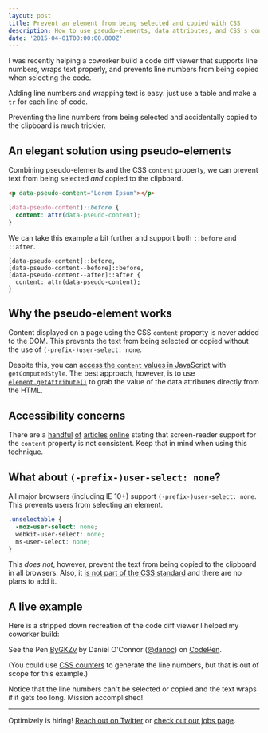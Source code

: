 ```yaml
---
layout: post
title: Prevent an element from being selected and copied with CSS
description: How to use pseudo-elements, data attributes, and CSS's content property to prevent text from being selected and copied.
date: '2015-04-01T00:00:00.000Z'
---
```


I was recently helping a coworker build a code diff viewer that supports line numbers, wraps text properly, and prevents line numbers from being copied when selecting the code.

Adding line numbers and wrapping text is easy: just use a table and make a `tr` for each line of code.

Preventing the line numbers from being selected and accidentally copied to the clipboard is much trickier.


## An elegant solution using pseudo-elements

Combining pseudo-elements and the CSS `content` property, we can prevent text from being selected _and_ copied to the clipboard.

```html
<p data-pseudo-content="Lorem Ipsum"></p>
```

```css
[data-pseudo-content]::before {
  content: attr(data-pseudo-content);
}
```

We can take this example a bit further and support both `::before` and `::after`.

    [data-pseudo-content]::before,
    [data-pseudo-content--before]::before,
    [data-pseudo-content--after]::after {
      content: attr(data-pseudo-content);
    }

## Why the pseudo-element works

Content displayed on a page using the CSS `content` property is never added to the DOM. This prevents the text from being selected or copied without the use of `(-prefix-)user-select: none`.

Despite this, you can [access the `content` values in JavaScript](https://developer.mozilla.org/en-US/docs/Web/API/Window/getComputedStyle#Use_with_pseudo-elements) with `getComputedStyle`. The best approach, however, is to use [`element.getAttribute()`](https://developer.mozilla.org/en-US/docs/Web/API/Element/getAttribute) to grab the value of the data attributes directly from the HTML.


## Accessibility concerns

There are a [handful](http://www.karlgroves.com/2013/08/26/css-generated-content-is-not-content/) [of](http://cssgallery.info/testing-the-accessibility-of-the-css-generated-content/) [articles](http://lists.w3.org/Archives/Public/www-style/2010Nov/0437.html) [online](http://www.456bereastreet.com/archive/201205/css_generated_content_and_screen_readers/) stating that screen-reader support for the `content` property is not consistent. Keep that in mind when using this technique.


## What about `(-prefix-)user-select: none`?

All major browsers (including IE 10+) support `(-prefix-)user-select: none`. This prevents users from selecting an element.

```css
.unselectable {
  -moz-user-select: none;
  webkit-user-select: none;
  ms-user-select: none;
}
```

This _does not_, however, prevent the text from being copied to the clipboard in all browsers. Also, it [is not part of the CSS standard](https://developer.mozilla.org/en-US/docs/Web/CSS/user-select) and there are no plans to add it.


## A live example

Here is a stripped down recreation of the code diff viewer I helped my coworker build:

<p data-height="300" data-theme-id="0" data-slug-hash="ByGKZv" data-default-tab="result" data-user="danoc" class='codepen'>See the Pen <a href='http://codepen.io/danoc/pen/ByGKZv/'>ByGKZv</a> by Daniel O'Connor (<a href='http://codepen.io/danoc'>@danoc</a>) on <a href='http://codepen.io'>CodePen</a>.</p>
<script async src="//assets.codepen.io/assets/embed/ei.js"></script>

(You could use [CSS counters](https://developer.mozilla.org/en-US/docs/Web/Guide/CSS/Counters) to generate the line numbers, but that is out of scope for this example.)

Notice that the line numbers can't be selected or copied and the text wraps if it gets too long. Mission accomplished!

---

Optimizely is hiring! [Reach out on Twitter](https://twitter.com/_danoc) or [check out our jobs page](http://grnh.se/q6p0dk).
